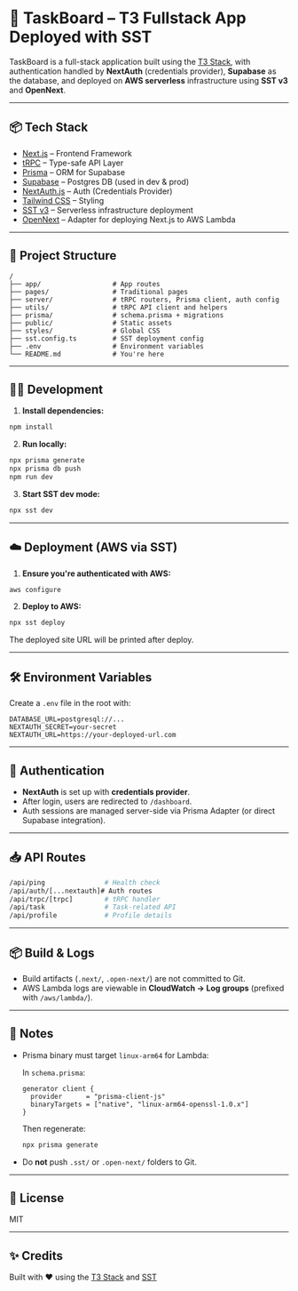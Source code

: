 # 🧩 TaskBoard – T3 Fullstack App Deployed with SST

TaskBoard is a full-stack application built using the [T3 Stack](https://create.t3.gg), with authentication handled by **NextAuth** (credentials provider), **Supabase** as the database, and deployed on **AWS serverless** infrastructure using **SST v3** and **OpenNext**.

---

## 📦 Tech Stack

- [Next.js](https://nextjs.org/) – Frontend Framework
- [tRPC](https://trpc.io/) – Type-safe API Layer
- [Prisma](https://www.prisma.io/) – ORM for Supabase
- [Supabase](https://supabase.io/) – Postgres DB (used in dev & prod)
- [NextAuth.js](https://next-auth.js.org/) – Auth (Credentials Provider)
- [Tailwind CSS](https://tailwindcss.com/) – Styling
- [SST v3](https://sst.dev/) – Serverless infrastructure deployment
- [OpenNext](https://github.com/serverless-stack/open-next) – Adapter for deploying Next.js to AWS Lambda

---

## 🚀 Project Structure

```
/
├── app/                  # App routes
├── pages/                # Traditional pages
├── server/               # tRPC routers, Prisma client, auth config
├── utils/                # tRPC API client and helpers
├── prisma/               # schema.prisma + migrations
├── public/               # Static assets
├── styles/               # Global CSS
├── sst.config.ts         # SST deployment config
├── .env                  # Environment variables
└── README.md             # You're here
```

---

## 🧑‍💻 Development

1. **Install dependencies:**

```bash
npm install
```

2. **Run locally:**

```bash
npx prisma generate
npx prisma db push
npm run dev
```

3. **Start SST dev mode:**

```bash
npx sst dev
```

---

## ☁️ Deployment (AWS via SST)

1. **Ensure you're authenticated with AWS:**

```bash
aws configure
```

2. **Deploy to AWS:**

```bash
npx sst deploy
```

The deployed site URL will be printed after deploy.

---

## 🛠️ Environment Variables

Create a `.env` file in the root with:

```env
DATABASE_URL=postgresql://...
NEXTAUTH_SECRET=your-secret
NEXTAUTH_URL=https://your-deployed-url.com
```

---

## 🔐 Authentication

- **NextAuth** is set up with **credentials provider**.
- After login, users are redirected to `/dashboard`.
- Auth sessions are managed server-side via Prisma Adapter (or direct Supabase integration).

---

## 📥 API Routes

```bash
/api/ping               # Health check
/api/auth/[...nextauth]# Auth routes
/api/trpc/[trpc]        # tRPC handler
/api/task               # Task-related API
/api/profile            # Profile details
```

---

## 📦 Build & Logs

- Build artifacts (`.next/`, `.open-next/`) are not committed to Git.
- AWS Lambda logs are viewable in **CloudWatch → Log groups** (prefixed with `/aws/lambda/`).

---

## 🧹 Notes

- Prisma binary must target `linux-arm64` for Lambda:

  In `schema.prisma`:

  ```prisma
  generator client {
    provider      = "prisma-client-js"
    binaryTargets = ["native", "linux-arm64-openssl-1.0.x"]
  }
  ```

  Then regenerate:

  ```bash
  npx prisma generate
  ```

- Do **not** push `.sst/` or `.open-next/` folders to Git.

---

## 📄 License

MIT

---

## ✨ Credits

Built with ❤️ using the [T3 Stack](https://create.t3.gg) and [SST](https://sst.dev/)
